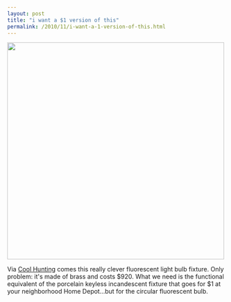 ```yaml
---
layout: post
title: "i want a $1 version of this"
permalink: /2010/11/i-want-a-1-version-of-this.html
---
```


<p><img class="asset asset-image at-xid-6a00d8341c4f5f53ef013488d0591d970c  " src="https://sippey.typepad.com/.a/6a00d8341c4f5f53ef013488d0591d970c-580wi" width="500" />
</p>

<p>Via <a href="http://www.coolhunting.com/design/circle-hook-lig.php">Cool Hunting</a> comes this really clever fluorescent light bulb fixture. Only problem: it&#39;s made of brass and costs $920. What we need is the functional equivalent of the porcelain keyless incandescent fixture that goes for $1 at your neighborhood Home Depot...but for the circular fluorescent bulb.</p>


